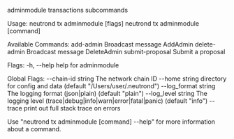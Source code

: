 adminmodule transactions subcommands

Usage:
  neutrond tx adminmodule [flags]
  neutrond tx adminmodule [command]

Available Commands:
  add-admin       Broadcast message AddAdmin
  delete-admin    Broadcast message DeleteAdmin
  submit-proposal Submit a proposal

Flags:
  -h, --help   help for adminmodule

Global Flags:
      --chain-id string     The network chain ID
      --home string         directory for config and data (default "/Users/user/.neutrond")
      --log_format string   The logging format (json|plain) (default "plain")
      --log_level string    The logging level (trace|debug|info|warn|error|fatal|panic) (default "info")
      --trace               print out full stack trace on errors

Use "neutrond tx adminmodule [command] --help" for more information about a command.
